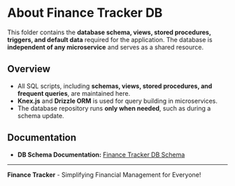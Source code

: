 # About Finance Tracker DB
This folder contains the **database schema, views, stored procedures, triggers, and default data** required for the application. The database is **independent of any microservice** and serves as a shared resource.
## Overview
- All SQL scripts, including **schemas, views, stored procedures, and frequent queries**, are maintained here.
- **Knex.js** and **Drizzle ORM** is used for query building in microservices.
- The database repository runs **only when needed**, such as during a schema update.
## Documentation
- **DB Schema Documentation:** [Finance Tracker DB Schema](https://app.eraser.io/workspace/4Hwce2ZbbDoeHojTohVe?origin=share)
---
**Finance Tracker** - Simplifying Financial Management for Everyone!